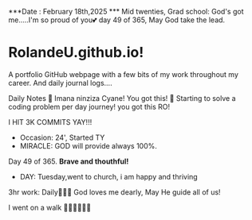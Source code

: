 ***Date : February 18th,2025 *** Mid twenties, Grad school: God's got me.....I'm so proud of you💕 day 49 of 365, May God take the lead.
# RolandeU.github.io!

A portfolio GitHub webpage with a few bits of my work throughout my career. And daily journal logs....


Daily Notes
💚 Imana ninziza Cyane! You got this!
💚 Starting to solve a coding problem per day journey! you got this RO!

I HIT 3K COMMITS YAY!!!

- Occasion: 24', Started TY 
- MIRACLE: GOD will provide always 100%.

Day 49 of 365. **Brave and thouthful!** 
- DAY: Tuesday,went to church, i am happy and thriving

3hr work: Daily💚💚💚
God loves me dearly, May He guide all of  us!


I went on a walk 💚💚💚💚💚💚

